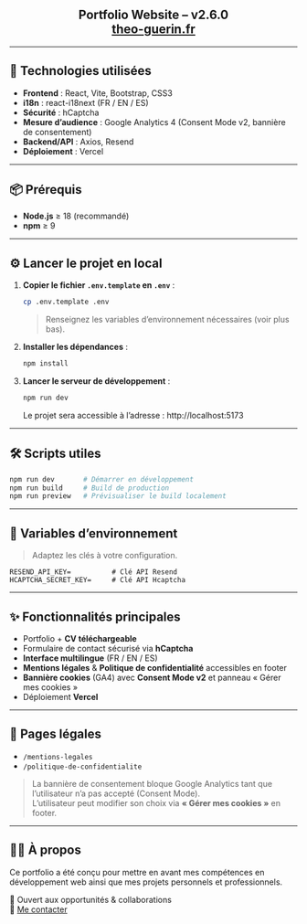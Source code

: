 <h2 align="center">
  Portfolio Website – v2.6.0<br/>
  <a href="https://theo-guerin.fr/" target="_blank">theo-guerin.fr</a>
</h2>

---

## 🚀 Technologies utilisées

- **Frontend** : React, Vite, Bootstrap, CSS3
- **i18n** : react-i18next (FR / EN / ES)
- **Sécurité** : hCaptcha
- **Mesure d’audience** : Google Analytics 4 (Consent Mode v2, bannière de consentement)
- **Backend/API** : Axios, Resend
- **Déploiement** : Vercel

---

## 📦 Prérequis

- **Node.js** ≥ 18 (recommandé)
- **npm** ≥ 9

---

## ⚙️ Lancer le projet en local

1. **Copier le fichier `.env.template` en `.env`** :

   ```bash
   cp .env.template .env
   ```

   > Renseignez les variables d’environnement nécessaires (voir plus bas).

2. **Installer les dépendances** :

   ```bash
   npm install
   ```

3. **Lancer le serveur de développement** :

   ```bash
   npm run dev
   ```

   Le projet sera accessible à l’adresse : http://localhost:5173

---

## 🛠️ Scripts utiles

```bash
npm run dev       # Démarrer en développement
npm run build     # Build de production
npm run preview   # Prévisualiser le build localement
```

---

## 🔐 Variables d’environnement

> Adaptez les clés à votre configuration.

```
RESEND_API_KEY=          # Clé API Resend
HCAPTCHA_SECRET_KEY=     # Clé API Hcaptcha
```

---

## ✨ Fonctionnalités principales

- Portfolio + **CV téléchargeable**
- Formulaire de contact sécurisé via **hCaptcha**
- **Interface multilingue** (FR / EN / ES)
- **Mentions légales** & **Politique de confidentialité** accessibles en footer
- **Bannière cookies** (GA4) avec **Consent Mode v2** et panneau « Gérer mes cookies »
- Déploiement **Vercel**

---

## 🧭 Pages légales

- `/mentions-legales`
- `/politique-de-confidentialite`

> La bannière de consentement bloque Google Analytics tant que l’utilisateur n’a pas accepté (Consent Mode).  
> L’utilisateur peut modifier son choix via **« Gérer mes cookies »** en footer.

---

## 👨‍💻 À propos

Ce portfolio a été conçu pour mettre en avant mes compétences en développement web ainsi que mes projets personnels et professionnels.

💬 Ouvert aux opportunités & collaborations  
📧 [Me contacter](mailto:theo-guerin35000@gmail.com)
